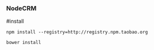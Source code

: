### NodeCRM 

#install

```shell
npm install --registry=http://registry.npm.taobao.org
```

```shell
bower install
```